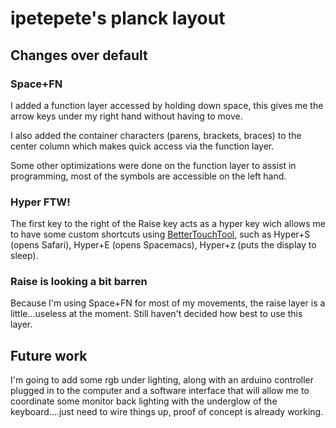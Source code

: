 # ipetepete's planck layout

## Changes over default

### Space+FN

I added a function layer accessed by holding down space, this gives me the arrow keys under my right hand without having to move.

I also added the container characters (parens, brackets, braces) to the center column which makes quick access via the function layer.

Some other optimizations were done on the function layer to assist in programming, most of the symbols are accessible on the left hand.

### Hyper FTW!
The first key to the right of the Raise key acts as a hyper key wich allows me to have some custom shortcuts using [BetterTouchTool](https://www.boastr.net), such as Hyper+S (opens Safari), Hyper+E (opens Spacemacs), Hyper+z (puts the display to sleep).

### Raise is looking a bit barren

Because I'm using Space+FN for most of my movements, the raise layer is a little...useless at the moment. Still haven't decided how best to use this layer. 

## Future work

I'm going to add some rgb under lighting, along with an arduino controller plugged in to the computer and a software interface that will allow me to coordinate some monitor back lighting with the underglow of the keyboard....just need to wire things up, proof of concept is already working.



